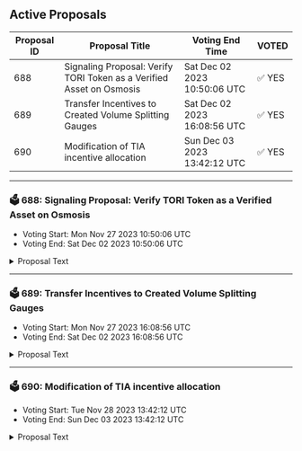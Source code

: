 ## Active Proposals

| Proposal ID | Proposal Title | Voting End Time | VOTED |
|-------------|----------------|-----------------|-------|
| 688 | Signaling Proposal: Verify TORI Token as a Verified Asset on Osmosis | Sat Dec 02 2023 10:50:06 UTC | ✅ YES |
| 689 | Transfer Incentives to Created Volume Splitting Gauges | Sat Dec 02 2023 16:08:56 UTC | ✅ YES |
| 690 | Modification of TIA incentive allocation | Sun Dec 03 2023 13:42:12 UTC | ✅ YES |

---

### 🗳 688: Signaling Proposal: Verify TORI Token as a Verified Asset on Osmosis
- Voting Start: Mon Nov 27 2023 10:50:06 UTC
- Voting End: Sat Dec 02 2023 10:50:06 UTC

<details>
<summary>Proposal Text</summary>
 
Teritori, a Cosmos SDK Layer 1 blockchain and a superdApp, has its utility token, TORI, which is essential for governance and accessing diverse features of the superdApp.
The TORI token was launched on October 3, 2022, and has been traded on Osmosis for many months (Osmosis Pool 816).

This proposal aims to verify the TORI token as a verified asset on Osmosis.

More details can be found on the forum discussion: https://forum.osmosis.zone/t/signaling-proposal-to-verify-tori-token-as-a-verified-asset-on-osmosis/644
</details>

---

### 🗳 689: Transfer Incentives to Created Volume Splitting Gauges
- Voting Start: Mon Nov 27 2023 16:08:56 UTC
- Voting End: Sat Dec 02 2023 16:08:56 UTC

<details>
<summary>Proposal Text</summary>
 
This proposal would move Osmosis incentives from the currently incentivized gauges to those created in the previous gauge creation proposals. 

[Gauge mapping](https://docs.google.com/spreadsheets/d/1WSpG0hhZzIUj-76ZEhOHqBYj3bkfwXglnaha-RJZgWs/edit?usp=sharing) 

**Forum Post**:[https://forum.osmosis.zone/t/create-and-incentivise-volume-splitting-incentive-gauges/635](https://forum.osmosis.zone/t/create-and-incentivise-volume-splitting-incentive-gauges/635)
</details>

---

### 🗳 690: Modification of TIA incentive allocation
- Voting Start: Tue Nov 28 2023 13:42:12 UTC
- Voting End: Sun Dec 03 2023 13:42:12 UTC

<details>
<summary>Proposal Text</summary>
 
This proposal requests that the previous incentive spends on TIA be modified to remove the minimum incentive spend restriction as well as expand the spend to further pools. 
## Background 
Proposals [665](https://www.mintscan.io/osmosis/proposals/665) and [673](https://www.mintscan.io/osmosis/proposals/673) included minimum and maximum spends of the allocated OSMO for TIA incentives. 

This was set to a minimum of 3000 OSMO/day for the TIA/USDC pool and 1500 OSMO/day for the TIA/OSMO pools, with a maximum of 6000 OSMO/day. 

These minimums were intended to ensure that sufficient liquidity arrived during the bootstrapping phase of the TIA market by providing a fee subsidy for potentially high impermanent loss during the price discovery phase. 

We are currently on Week 5 of incentives, around halfway through the incentivization period, and spending has been at the minimum level for each week beyond the initial week. Based on the 3x TIA Staking APR targets for the USDC pool and 1.5x TIA Staking APR for the OSMO pool, the minimum settings have caused overpayments of around three times the target with minimal impact on attracting further liquidity. 

The original intention of setting minimums, maximums, and an algorithmic incentive allocation was to allow incentives to taper compared to swap fees as liquidity increased. However, this seems to have been set too high as TIA has consistently been one of the most traded assets on Osmosis, even with the lower liquidity levels seen so far. 
## Proposal 
This proposal would modify the incentives allowed to be spent by the [multisig](https://osmosis.daodao.zone/dao/osmo1g6dsaslf2gyzf6yexgmefsf4c4kc7ddu0jh3jtpg4a7x9xxy6z9qttelz7/treasury) as follows: 

* Removal of Minimum incentive spend criteria for the existing spends. 
 README.md ccv.png ccvalidators_logo.png chains chains.json chains.schema.json cosmoshub_service_Governance.md cryptocrew-validators-logo.png osmosis_service_Governance.md relayers.json relayers.schema.json reports solva_logo.png update_governance_info.sh Estimated to reduce spending by ~2000 OSMO/day. 

* Addition of allowable spends of 1x TIA Staking APR on LST pairings of TIA (e.g. milkTIA/TIA). 
 README.md ccv.png ccvalidators_logo.png chains chains.json chains.schema.json cosmoshub_service_Governance.md cryptocrew-validators-logo.png osmosis_service_Governance.md relayers.json relayers.schema.json reports solva_logo.png update_governance_info.sh Minimum spend of 250 OSMO/day for the first week with no ongoing minimum. 
 README.md ccv.png ccvalidators_logo.png chains chains.json chains.schema.json cosmoshub_service_Governance.md cryptocrew-validators-logo.png osmosis_service_Governance.md relayers.json relayers.schema.json reports solva_logo.png update_governance_info.sh Maximum of 1000 OSMO/day. 
 README.md ccv.png ccvalidators_logo.png chains chains.json chains.schema.json cosmoshub_service_Governance.md cryptocrew-validators-logo.png osmosis_service_Governance.md relayers.json relayers.schema.json reports solva_logo.png update_governance_info.sh Estimated to increase spending by ~250-500 OSMO/day. 

* Addition of allowable spends of 3x TIA Staking APR on other Stable pairings (e.g. TIA/USDT or differing spreads of TIA/USDC). 
 README.md ccv.png ccvalidators_logo.png chains chains.json chains.schema.json cosmoshub_service_Governance.md cryptocrew-validators-logo.png osmosis_service_Governance.md relayers.json relayers.schema.json reports solva_logo.png update_governance_info.sh Establish a more sustainable swap fee market of 0.2% spread factor post-incentives 
 README.md ccv.png ccvalidators_logo.png chains chains.json chains.schema.json cosmoshub_service_Governance.md cryptocrew-validators-logo.png osmosis_service_Governance.md relayers.json relayers.schema.json reports solva_logo.png update_governance_info.sh Establish alternative stablecoin pairings for an large market on Osmosis 
 README.md ccv.png ccvalidators_logo.png chains chains.json chains.schema.json cosmoshub_service_Governance.md cryptocrew-validators-logo.png osmosis_service_Governance.md relayers.json relayers.schema.json reports solva_logo.png update_governance_info.sh Minimum spend of 500 OSMO/day for the first week with no ongoing minimum. 
 README.md ccv.png ccvalidators_logo.png chains chains.json chains.schema.json cosmoshub_service_Governance.md cryptocrew-validators-logo.png osmosis_service_Governance.md relayers.json relayers.schema.json reports solva_logo.png update_governance_info.sh Sharing the 6000 OSMO/day maximum cap with existing stable pools. 
 README.md ccv.png ccvalidators_logo.png chains chains.json chains.schema.json cosmoshub_service_Governance.md cryptocrew-validators-logo.png osmosis_service_Governance.md relayers.json relayers.schema.json reports solva_logo.png update_governance_info.sh Estimated to increase spending by ~1500 OSMO/day. 

This should result in a minimal net change to the level of incentives spent on TIA whilst diversifying the TIA liquidity landscape on Osmosis. 

**Forum Thread:** [https://forum.osmosis.zone/t/modification-of-tia-incentive-allocation/707](https://forum.osmosis.zone/t/modification-of-tia-incentive-allocation/707)
</details>
